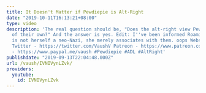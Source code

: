 ```yaml
---
title: It Doesn't Matter if Pewdiepie is Alt-Right
date: "2019-10-11T16:13:21+08:00"
type: video
description: 'The real question should be, "Does the alt-right view Pewdiepie as one
  of their own?" And the answer is yes. Edit: I''ve been informed Roaming Millennial
  is not herself a neo-Nazi, she merely associates with them. oops Website - https://www.vaush.gg/
  Twitter - https://twitter.com/VaushV Patreon - https://www.patreon.com/vaush Donate
  - https://www.paypal.me/vaush #Pewdiepie #ADL #AltRight'
publishdate: "2019-09-13T22:04:48.000Z"
url: /vaush/IVNIVynLZvk/
providers:
  youtube:
    id: IVNIVynLZvk
---
```

